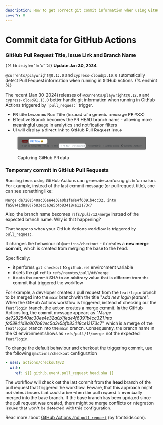 ```yaml
---
description: How to get correct git commit information when using GitHub Actions
coverY: 0
---
```


# Commit data for GitHub Actions

### GitHub Pull Request Title, Issue Link and Branch Name

{% hint style="info" %}
**Update Jan 30, 2024**

`@currents/playwright@0.12.0` and `cypress-cloud@1.10.0` automatically detect Pull Request information when running in GitHub Actions.
{% endhint %}

The recent (Jan 30, 2024) releases of `@currents/playwright@0.12.0` and `cypress-cloud@1.10.0` better handle git information when running in GitHub Actions triggered by `` `pull_request` `` trigger.

* PR title becomes Run Title (instead of a generic message PR #XX)
* Effective Branch becomes the PR HEAD branch name - allowing more meaningful usage in analytics and notification filters
* UI will display a direct link to GitHub Pull Request issue

<figure><img src="../../../.gitbook/assets/currents-2024-01-30-14.57.07@2x (1).png" alt=""><figcaption><p>Capturing GitHub PR data</p></figcaption></figure>

### Temporary commit in GitHub Pull Requests

Running tests using GitHub Actions can generate confusing git information. For example, instead of the last commit message (or pull request title), one can see something like:

```
Merge de7282540ac30ee4e32a0b1fede4f6391b4cc321 into fa58941d8a807b83ec5a3e5bfb83418ce12173c7
```

Also, the branch name becomes `refs/pull/12/merge` instead of the expected branch name. Why is that happening?

That happens when your GitHub Actions workflow is triggered by [`pull_request`](https://docs.github.com/en/github-ae@latest/actions/using-workflows/events-that-trigger-workflows#pull_request).

It changes the behaviour of `@actions/checkout` - it creates a **new merge commit,** which is created from merging the base to the head.

Specifically:

* it performs `git checkout` to `github.ref` environment variable
* it sets the git `ref` to `refs/remotes/pull/##/merge`
* it sets the commit SHA to an arbitrary value that is different from the commit that triggered the workflow

For example, a developer creates a pull request from the `feat/login` branch to be merged into the `main` branch with the title "_Add new login feature_". When the GitHub Actions workflow is triggered, instead of checking out the `feat/login` branch, the action creates a merge commit. In the GitHub Actions log, the commit message appears as "_Merge de7282540ac30ee4e32a0b1fede4f6391b4cc321 into fa58941d8a807b83ec5a3e5bfb83418ce12173c7_", which is a merge of the `feat/login` branch into the `main` branch. Consequently, the branch name in the CI environment shows as `refs/pull/12/merge`, not the expected `feat/login`.

To change the default behaviour and checkout the triggering commit, use the following `@actions/checkout` configuration

```yaml
- uses: actions/checkout@v2
  with:
    ref: ${{ github.event.pull_request.head.sha }}
```

The workflow will check out the last commit from the **head** branch of the pull request that triggered the workflow. Beware, that this approach might not detect issues that could arise when the pull request is eventually merged into the base branch. If the base branch has been updated since the pull request was created, there might be merge conflicts or integration issues that won't be detected with this configuration.

Read more about [GitHub Actions and `pull_request`](https://frontside.com/blog/2020-05-26-github-actions-pull_request/) (by frontside.com).
